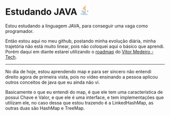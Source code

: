 # Estudando JAVA ![Java Logo](./assets/images/javalogo.png "Java logo")

Estou estudando a linguagem JAVA, para conseguir uma vaga como programador.

Então estou aqui no meu github, postando minha evolução diária, minha trajetória não está muito linear, pois não coloquei aqui o básico que aprendi. Porém daqui em diante estarei utilizando o [roadmap](https://whimsical.com/desenvolvedor-java-3YT4xahGzLTAswXPztaH2r) do [Vitor Medeiro - Tech](https://youtube.com/@medeirotech?si=dX4J45GgC5vN9AjI).

---

No dia de hoje, estou aprendendo map e para ser sincero não entendi direito agora de primeira vista, pois no vídeo ensinando a pessoa aplicou outros conceitos de java que eu ainda não vi.

Basicamente o que eu entendi do map, é que ele tem uma caracteristica de possui Chave e Valor, e que ele é uma interface, e tem implementações que utilizam ele, no caso dessa que estou trazendo é a LinkedHashMap, as outras duas são HashMap e TreeMap.